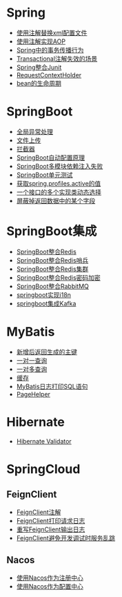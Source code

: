 # Spring
- <a href="../../pages/JavaWeb/SpringCloud/Spring/使用注解替换xml配置文件.md">使用注解替换xml配置文件</a>
- <a href="../../pages/JavaWeb/SpringCloud/Spring/使用注解实现AOP.md">使用注解实现AOP</a>
- <a href="../../pages/JavaWeb/SpringCloud/Spring/Spring中的事务传播行为.md">Spring中的事务传播行为</a>
- <a href="../../pages/JavaWeb/SpringCloud/Spring/Transactional注解失效的场景.md">Transactional注解失效的场景</a>
- <a href="../../pages/JavaWeb/SpringCloud/Spring/Spring整合Junit.md">Spring整合Junit</a>
- <a href="../../pages/JavaWeb/SpringCloud/Spring/RequestContextHolder.md">RequestContextHolder</a>
- <a href="../../pages/JavaWeb/SpringCloud/Spring/bean的生命周期.md">bean的生命周期</a>

# SpringBoot
- <a href="../../pages/JavaWeb/SpringCloud/SpringBoot/全局异常处理.md">全局异常处理</a>
- <a href="../../pages/JavaWeb/SpringCloud/SpringBoot/文件上传.md">文件上传</a>
- <a href="../../pages/JavaWeb/SpringCloud/SpringBoot/拦截器.md">拦截器</a>
- <a href="../../pages/JavaWeb/SpringCloud/SpringBoot/SpringBoot自动配置原理.md">SpringBoot自动配置原理</a>
- <a href="../../pages/JavaWeb/SpringCloud/SpringBoot/SpringBoot多模块依赖注入失败.md">SpringBoot多模块依赖注入失败</a>
- <a href="../../pages/JavaWeb/SpringCloud/SpringBoot/SpringBoot单元测试.md">SpringBoot单元测试</a>
- <a href="../../pages/JavaWeb/SpringCloud/SpringBoot/获取spring.profiles.active的值.md">获取spring.profiles.active的值</a>
- <a href="../../pages/JavaWeb/SpringCloud/SpringBoot/一个接口的多个实现类动态选择.md">一个接口的多个实现类动态选择</a>
- <a href="../../pages/JavaWeb/SpringCloud/SpringBoot/屏蔽掉返回数据中的某个字段.md">屏蔽掉返回数据中的某个字段</a>

# SpringBoot集成

- <a href="../../pages/JavaWeb/SpringCloud/SpringBoot/SpringBoot整合Redis.md">SpringBoot整合Redis</a>
- <a href="../../pages/JavaWeb/SpringCloud/SpringBoot/SpringBoot整合Redis哨兵.md">SpringBoot整合Redis哨兵</a>
- <a href="../../pages/JavaWeb/SpringCloud/SpringBoot/SpringBoot整合Redis集群.md">SpringBoot整合Redis集群</a>
- <a href="../../pages/JavaWeb/SpringCloud/SpringBoot/SpringBoot整合Redis密码加密.md">SpringBoot整合Redis密码加密</a>
- <a href="../../pages/JavaWeb/SpringCloud/SpringBoot/SpringBoot整合RabbitMQ.md">SpringBoot整合RabbitMQ</a>
- <a href="../../pages/JavaWeb/SpringCloud/SpringBoot/springboot实现i18n.md">springboot实现i18n</a>
- <a href="../../pages/JavaWeb/SpringCloud/SpringBoot/springboot集成Kafka.md">springboot集成Kafka</a>

# MyBatis
- <a href="../../pages/JavaWeb/SpringCloud/MyBatis/新增后返回生成的主键.md">新增后返回生成的主键</a>
- <a href="../../pages/JavaWeb/SpringCloud/MyBatis/一对一查询.md">一对一查询</a>
- <a href="../../pages/JavaWeb/SpringCloud/MyBatis/一对多查询.md">一对多查询</a>
- <a href="../../pages/JavaWeb/SpringCloud/MyBatis/缓存.md">缓存</a>
- <a href="../../pages/JavaWeb/SpringCloud/MyBatis/MyBatis日志打印SQL语句.md">MyBatis日志打印SQL语句</a>
- <a href="../../pages/JavaWeb/SpringCloud/MyBatis/PageHelper.md">PageHelper</a>

# Hibernate
- <a href="../../pages/JavaWeb/SpringCloud/Hibernate/HibernateValidator.md">Hibernate Validator</a>

# SpringCloud

## FeignClient
- <a href="../../pages/JavaWeb/SpringCloud/SpringCloud/FeignClient/FeignClient注解.md">FeignClient注解</a>
- <a href="../../pages/JavaWeb/SpringCloud/SpringCloud/FeignClient/FeignClient打印请求日志.md">FeignClient打印请求日志</a>
- <a href="../../pages/JavaWeb/SpringCloud/SpringCloud/FeignClient/重写FeignClient输出日志.md">重写FeignClient输出日志</a>
- <a href="../../pages/JavaWeb/SpringCloud/SpringCloud/FeignClient/FeignClient避免开发调试时服务乱跳.md">FeignClient避免开发调试时服务乱跳</a>

## Nacos
- <a href="../../pages/JavaWeb/SpringCloud/SpringCloud/nacos/使用Nacos作为注册中心.md">使用Nacos作为注册中心</a>
- <a href="../../pages/JavaWeb/SpringCloud/SpringCloud/nacos/使用Nacos作为配置中心.md">使用Nacos作为配置中心</a>
